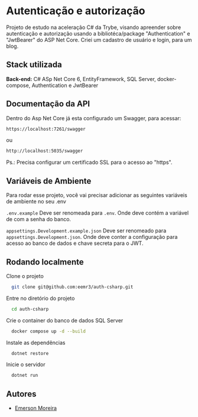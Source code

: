 # Autenticação e autorização

Projeto de estudo na aceleração C# da Trybe, visando apreender sobre autenticação e autorização usando a bibliotéca/package "Authentication" e "JwtBearer" do ASP Net Core.
Criei um cadastro de usuário e login, para um blog.

## Stack utilizada

**Back-end:** C# ASp Net Core 6, EntityFramework, SQL Server, docker-compose, Authentication e JwtBearer

## Documentação da API

Dentro do Asp Net Core já esta configurado um Swagger, para acessar:

```bash
https://localhost:7261/swagger
```

ou

```bash
http://localhost:5035/swagger
```

Ps.: Precisa configurar um certificado SSL para o acesso ao "https".

## Variáveis de Ambiente

Para rodar esse projeto, você vai precisar adicionar as seguintes variáveis de ambiente no seu .env

`.env.example`
Deve ser renomeada para `.env`. Onde deve contém a variável de com a senha do banco.

`appsettings.Development.example.json`
Deve ser renomeado para `appsettings.Development.json`. Onde deve conter a configuração para acesso ao banco de dados e chave secreta para o JWT.

## Rodando localmente

Clone o projeto

```bash
  git clone git@github.com:eemr3/auth-csharp.git
```

Entre no diretório do projeto

```bash
  cd auth-csharp
```

Crie o container do banco de dados SQL Server

```bash
  docker compose up -d --build
```

Instale as dependências

```bash
  dotnet restore
```

Inicie o servidor

```bash
  dotnet run
```

## Autores

- [Emerson Moreira](https://www.github.com/eemr3)
